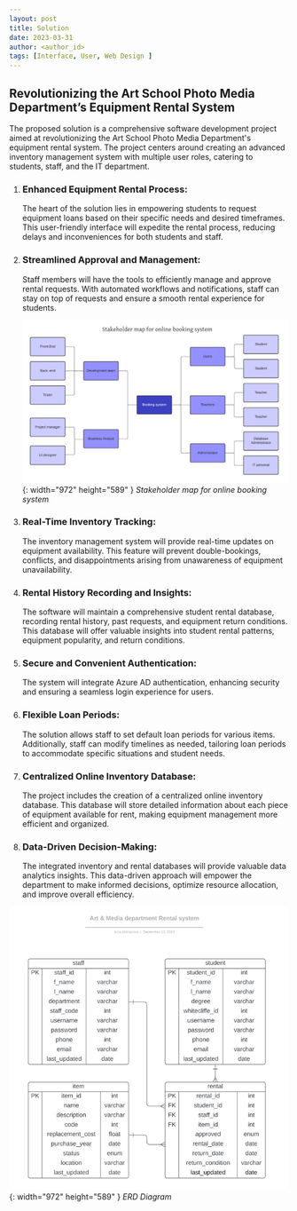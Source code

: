 ```yaml
---
layout: post
title: Solution
date: 2023-03-31 
author: <author_id>
tags: [Interface, User, Web Design ]
---
```

## Revolutionizing the Art School Photo Media Department’s Equipment Rental System

The proposed solution is a comprehensive software development project aimed at revolutionizing the Art School Photo Media Department's equipment rental system. The project centers around creating an advanced inventory management system with multiple user roles, catering to students, staff, and the IT department.

1. ### Enhanced Equipment Rental Process:

   The heart of the solution lies in empowering students to request equipment loans based on their specific needs and desired timeframes. This user-friendly interface will expedite the rental process, reducing delays and inconveniences for both students and staff.

2. ### Streamlined Approval and Management:

   Staff members will have the tools to efficiently manage and approve rental requests. With automated workflows and notifications, staff can stay on top of requests and ensure a smooth rental experience for students.

   ![Desktop View](/assets/img/StackholderMap.jpg){: width="972" height="589" }
   _Stakeholder map for online booking system_

3. ### Real-Time Inventory Tracking:

   The inventory management system will provide real-time updates on equipment availability. This feature will prevent double-bookings, conflicts, and disappointments arising from unawareness of equipment unavailability.

4. ### Rental History Recording and Insights:

   The software will maintain a comprehensive student rental database, recording rental history, past requests, and equipment return conditions. This database will offer valuable insights into student rental patterns, equipment popularity, and return conditions.

5. ### Secure and Convenient Authentication:

   The system will integrate Azure AD authentication, enhancing security and ensuring a seamless login experience for users.

6. ### Flexible Loan Periods:

   The solution allows staff to set default loan periods for various items. Additionally, staff can modify timelines as needed, tailoring loan periods to accommodate specific situations and student needs.

7. ### Centralized Online Inventory Database:

   The project includes the creation of a centralized online inventory database. This database will store detailed information about each piece of equipment available for rent, making equipment management more efficient and organized.

8. ### Data-Driven Decision-Making:

   The integrated inventory and rental databases will provide valuable data analytics insights. This data-driven approach will empower the department to make informed decisions, optimize resource allocation, and improve overall efficiency. 

![Desktop View](/assets/img/ERD.jpg){: width="972" height="589" }
_ERD Diagram_



